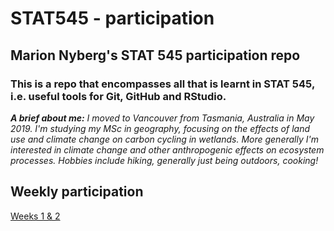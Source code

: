 # STAT545 - participation
## Marion Nyberg's STAT 545 participation repo
### This is a repo that encompasses all that is learnt in STAT 545, i.e. useful tools for Git, GitHub and RStudio.
*__A brief about me:__ I moved to Vancouver from Tasmania, Australia in May 2019. I'm studying my MSc in geography, focusing on the effects of land use and climate change on carbon cycling in wetlands. More generally I'm interested in climate change and other anthropogenic effects on ecosystem processes. Hobbies include hiking, generally just being outdoors, cooking!*



## Weekly participation
[Weeks 1 & 2](https://github.com/mnybe1/STAT545-participation/tree/master/Weeks%201_%26_2)
